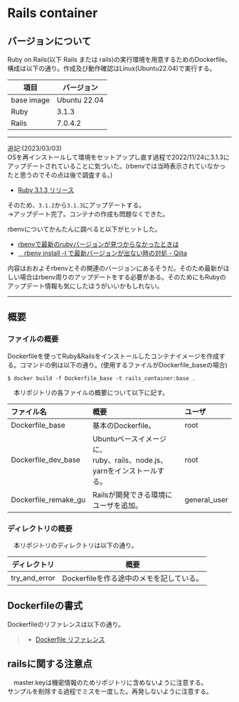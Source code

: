 # Rails container
## バージョンについて
Ruby on Rails(以下 Rails または rails)の実行環境を用意するためのDockerfile。構成は以下の通り。作成及び動作確認はLinux(Ubuntu22.04)で実行する。

|項目|バージョン|
|-|-|
|base image|Ubuntu 22.04|
|Ruby|3.1.3|
|Rails|7.0.4.2|

---

追記:(2023/03/03)  
OSを再インストールして環境をセットアップし直す過程で2022/11/24に3.1.3にアップデートされていることに気づいた。(rbenvでは当時表示されていなかったと思うのでその点は後で調査する。)

- [Ruby 3.1.3 リリース](https://www.ruby-lang.org/ja/news/2022/11/24/ruby-3-1-3-released/)

そのため、`3.1.2`から`3.1.3`にアップデートする。  
→アップデート完了。コンテナの作成も問題なくできた。

rbenvについてかんたんに調べると以下がヒットした。
- [rbenvで最新のrubyバージョンが見つからなかったときは](https://zenn.dev/yukito0616/articles/80031da7310707)
- [　rbenv install -l で最新バージョンが出ない時の対処 - Qiita](https://qiita.com/yahsan2/items/afbabacfd414d13a1504)

内容はおおよそrbenvとその関連のバージョンにあるそうだ。そのため最新がほしい場合はrbenv周りのアップデートをする必要がある。そのためにもRubyのアップデート情報も気にしたほうがいいかもしれない。

---

## 概要
### ファイルの概要
Dockerfileを使ってRuby&Railsをインストールしたコンテナイメージを作成する。コマンドの例は以下の通り。(使用するファイルがDockerfile_baseの場合)
```
$ docker build -f Dockerfile_base -t rails_container:base .
```

　本リポジトリの各ファイルの概要について以下に記す。

|ファイル名|概要|ユーザ|
|:---|:---|:---|
|Dockerfile_base|基本のDockerfile。|root|
|Dockerfile_dev_base|Ubuntuベースイメージに、<br>ruby、rails、node.js、yarnをインストールする。|root|
|Dockerfile_remake_gu|Railsが開発できる環境にユーザを追加。|general_user|

### ディレクトリの概要
　本リポジトリのディレクトリは以下の通り。

|ディレクトリ|概要|
|-|-|
|try_and_error|Dockerfileを作る途中のメモを記している。|

## Dockerfileの書式
Dockerfileのリファレンスは以下の通り。
> - [Dockerfile リファレンス](https://matsuand.github.io/docs.docker.jp.onthefly/engine/reference/builder/)

## railsに関する注意点
　master.keyは機密情報のためリポジトリに含めないように注意する。  
サンプルを削除する過程でミスを一度した。再発しないように注意する。
